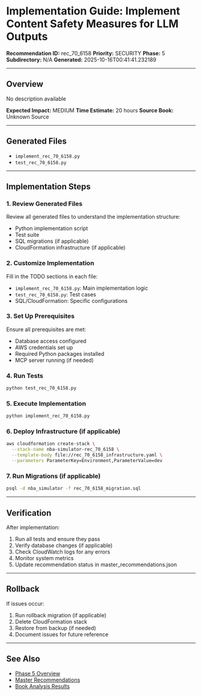 # Implementation Guide: Implement Content Safety Measures for LLM Outputs

**Recommendation ID:** rec_70_6158
**Priority:** SECURITY
**Phase:** 5
**Subdirectory:** N/A
**Generated:** 2025-10-16T00:41:41.232189

---

## Overview

No description available

**Expected Impact:** MEDIUM
**Time Estimate:** 20 hours
**Source Book:** Unknown Source

---

## Generated Files

- `implement_rec_70_6158.py`
- `test_rec_70_6158.py`

---

## Implementation Steps

### 1. Review Generated Files

Review all generated files to understand the implementation structure:
- Python implementation script
- Test suite
- SQL migrations (if applicable)
- CloudFormation infrastructure (if applicable)

### 2. Customize Implementation

Fill in the TODO sections in each file:
- `implement_rec_70_6158.py`: Main implementation logic
- `test_rec_70_6158.py`: Test cases
- SQL/CloudFormation: Specific configurations

### 3. Set Up Prerequisites

Ensure all prerequisites are met:
- Database access configured
- AWS credentials set up
- Required Python packages installed
- MCP server running (if needed)

### 4. Run Tests

```bash
python test_rec_70_6158.py
```

### 5. Execute Implementation

```bash
python implement_rec_70_6158.py
```

### 6. Deploy Infrastructure (if applicable)

```bash
aws cloudformation create-stack \
  --stack-name nba-simulator-rec_70_6158 \
  --template-body file://rec_70_6158_infrastructure.yaml \
  --parameters ParameterKey=Environment,ParameterValue=dev
```

### 7. Run Migrations (if applicable)

```bash
psql -d nba_simulator -f rec_70_6158_migration.sql
```

---

## Verification

After implementation:
1. Run all tests and ensure they pass
2. Verify database changes (if applicable)
3. Check CloudWatch logs for any errors
4. Monitor system metrics
5. Update recommendation status in master_recommendations.json

---

## Rollback

If issues occur:
1. Run rollback migration (if applicable)
2. Delete CloudFormation stack
3. Restore from backup (if needed)
4. Document issues for future reference

---

## See Also

- [Phase 5 Overview](/Users/ryanranft/nba-simulator-aws/docs/phases/phase_5/)
- [Master Recommendations](/Users/ryanranft/nba-mcp-synthesis/analysis_results/master_recommendations.json)
- [Book Analysis Results](/Users/ryanranft/nba-mcp-synthesis/analysis_results/)
